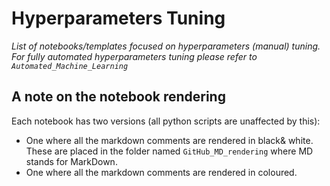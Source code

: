 # Hyperparameters Tuning
*List of notebooks/templates focused on hyperparameters (manual) tuning. For fully automated hyperparameters tuning please refer to `Automated_Machine_Learning`*

## A note on the notebook rendering
Each notebook has two versions (all python scripts are unaffected by this):
- One where all the markdown comments are rendered in black& white. These are placed in the folder named `GitHub_MD_rendering` where MD stands for MarkDown.
- One where all the markdown comments are rendered in coloured.